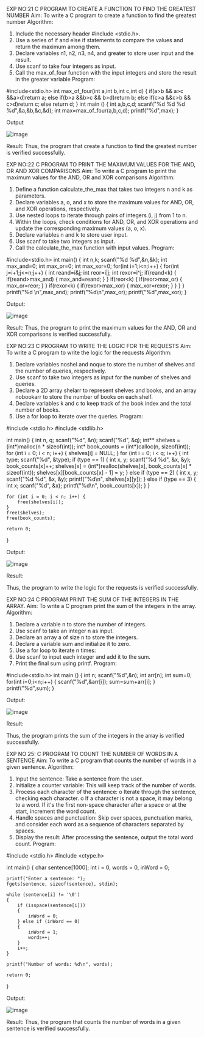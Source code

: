 EXP NO:21
 C PROGRAM TO CREATE A FUNCTION TO FIND THE GREATEST NUMBER 
Aim: To write a C program to create a function to find the greatest number
Algorithm:
1.	Include the necessary header #include <stdio.h>.
2.	Use a series of if and else if statements to compare the values and return the maximum among them.
3.	Declare variables n1, n2, n3, n4, and greater to store user input and the result.
4.	Use scanf to take four integers as input.
5.	Call the max_of_four function with the input integers and store the result in the greater variable
Program:

#include<stdio.h>
int max_of_four(int a,int b,int c,int d)
{
    if(a>b && a>c &&a>d)return a;
    else if(b>a &&b>c && b>d)return b;
    else if(c>a &&c>b && c>d)return c;
    else return d;
}
int main ()
{
    int a,b,c,d;
    scanf("%d %d %d %d",&a,&b,&c,&d);
    int max=max_of_four(a,b,c,d);
    printf("%d",max);
}

Output

![image](https://github.com/user-attachments/assets/ef931ffd-bf48-4b68-a973-7972313fd7c5)

 
Result: 
Thus, the program that create a function to find the greatest number is verified successfully.

EXP NO:22 
C PROGRAM TO PRINT THE MAXIMUM VALUES FOR THE AND, OR AND XOR COMPARISONS 
Aim: To write a C program to print the maximum values for the AND, OR and XOR comparisons
Algorithm:
1.	Define a function calculate_the_max that takes two integers n and k as parameters.
2.	Declare variables a, o, and x to store the maximum values for AND, OR, and XOR operations, respectively.
3.	Use nested loops to iterate through pairs of integers (i, j) from 1 to n.
4.	Within the loops, check conditions for AND, OR, and XOR operations and update the corresponding maximum values (a, o, x).
5.	Declare variables n and k to store user input.
6.	Use scanf to take two integers as input.
7.	Call the calculate_the_max function with input values.
Program:

#include<stdio.h>
int main()
{
    int n,k;
    scanf("%d %d",&n,&k);
    int max_and=0;
    int max_or=0;
    int max_xor=0;
    for(int i=1;i<n;i++)
    {
        for(int j=i+1;j<=n;j++)
        {
            int reand=i&j;
            int reor=i|j;
            int rexor=i^j;
            if(reand<k)
            {
                if(reand>max_and)
                {
                    max_and=reand;
                }
            }
            if(reor<k)
            {
                if(reor>max_or)
                {
                    max_or=reor;
                }
            }
            if(rexor<k)
            {
                if(rexor>max_xor)
                {
                    max_xor=rexor;
                }
            }
        }
    }
    printf("%d \n",max_and);
    printf("%d\n",max_or);
    printf("%d",max_xor);
}

Output: 

 ![image](https://github.com/user-attachments/assets/2cd7bbab-8c01-483a-b899-0b368b864338)

Result:
 Thus, the program to print the maximum values for the AND, OR and XOR comparisons is verified successfully.

EXP NO:23 
C PROGRAM TO WRITE THE LOGIC FOR THE REQUESTS 
Aim: To write a C program to write the logic for the requests
Algorithm:
1.	Declare variables noshel and noque to store the number of shelves and the number of queries, respectively.
2.	Use scanf to take two integers as input for the number of shelves and queries.
3.	Declare a 2D array shelarr to represent shelves and books, and an array nobookarr to store the number of books on each shelf.
4.	Declare variables k and c to keep track of the book index and the total number of books.
5.	Use a for loop to iterate over the queries.
Program:

#include <stdio.h>
#include <stdlib.h>

int main() {
    int n, q;
    scanf("%d", &n);
    scanf("%d", &q);
    int** shelves = (int*)malloc(n * sizeof(int));
    int* book_counts = (int*)calloc(n, sizeof(int)); 
    for (int i = 0; i < n; i++) {
        shelves[i] = NULL; 
    }
    for (int i = 0; i < q; i++) {
        int type;
        scanf("%d", &type);
        if (type == 1) {
            int x, y;
            scanf("%d %d", &x, &y);
            book_counts[x]++;
            shelves[x] = (int*)realloc(shelves[x], book_counts[x] * sizeof(int));
            shelves[x][book_counts[x] - 1] = y;
        } 
        else if (type == 2) {
            int x, y;
            scanf("%d %d", &x, &y);
            printf("%d\n", shelves[x][y]);
        } 
        else if (type == 3) {
            int x;
            scanf("%d", &x);
            printf("%d\n", book_counts[x]);
        }
    }
    
    for (int i = 0; i < n; i++) {
        free(shelves[i]);
    }
    free(shelves);
    free(book_counts);
    
    return 0;
}

Output:

 ![image](https://github.com/user-attachments/assets/5fb0b684-71c5-4715-aeb7-69c8b9829c3a)

Result:

 Thus, the program to write the logic for the requests is verified successfully.

EXP NO:24 
C PROGRAM PRINT THE SUM OF THE INTEGERS IN THE ARRAY.
 Aim: To write a C program print the sum of the integers in the array.
Algorithm:
1.	Declare a variable n to store the number of integers.
2.	Use scanf to take an integer n as input.
3.	Declare an array a of size n to store the integers.
4.	Declare a variable sum and initialize it to zero.
5.	Use a for loop to iterate n times:
6.	Use scanf to input each integer and add it to the sum.
7.	Print the final sum using printf.
Program:

#include<stdio.h>
int main ()
{
    int n;
    scanf("%d",&n);
    int arr[n];
    int sum=0;
    for(int i=0;i<n;i++)
    {
        scanf("%d",&arr[i]);
        sum=sum+arr[i];
    }
    printf("%d",sum);
}

Output: 

 ![image](https://github.com/user-attachments/assets/dc8caef2-2be2-4ff0-b6b0-c89ff38cc1ce)

Result: 

Thus, the program prints the sum of the integers in the array is verified successfully.

EXP NO 25: 
C PROGRAM TO COUNT THE NUMBER OF WORDS IN A SENTENCE
Aim:
To write a C program that counts the number of words in a given sentence.
Algorithm:
1.	Input the sentence: Take a sentence from the user.
2.	Initialize a counter variable: This will keep track of the number of words.
3.	Process each character of the sentence: o Iterate through the sentence, checking each character. o If a character is not a space, it may belong to a word. If it's the first non-space character after a space or at the start, increment the word count.
4.	Handle spaces and punctuation: Skip over spaces, punctuation marks, and consider each word as a sequence of characters separated by spaces.
5.	Display the result: After processing the sentence, output the total word count.
Program:

#include <stdio.h>
#include <ctype.h>

int main()
{
    char sentence[1000];
    int i = 0, words = 0, inWord = 0;

    printf("Enter a sentence: ");
    fgets(sentence, sizeof(sentence), stdin);

    while (sentence[i] != '\0') 
    {
        if (isspace(sentence[i])) 
        {
            inWord = 0;
        } else if (inWord == 0) 
        {
            inWord = 1;
            words++;
        }
        i++;
    }

    printf("Number of words: %d\n", words);

    return 0;
}

Output: 

 ![image](https://github.com/user-attachments/assets/efc7a3d8-f00b-4164-87fc-a315f75ba918)

Result:
Thus, the program that counts the number of words in a given sentence is verified successfully.
